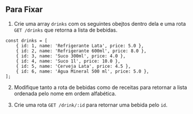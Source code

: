 ## Para Fixar

1. Crie uma array `drinks` com os seguintes obejtos dentro dela e uma rota `GET /drinks` que retorna a lista de bebidas.

```
const drinks = [
    { id: 1, name: 'Refrigerante Lata', price: 5.0 },
    { id: 2, name: 'Refrigerante 600ml', price: 8.0 },
    { id: 3, name: 'Suco 300ml', price: 4.0 },
    { id: 4, name: 'Suco 1l', price: 10.0 },
    { id: 5, name: 'Cerveja Lata', price: 4.5 },
    { id: 6, name: 'Água Mineral 500 ml', price: 5.0 },
];
```

2. Modifique tanto a rota de bebidas como de receitas para retornar a lista ordenada pelo nome em ordem alfabética.

3. Crie uma rota `GET /drink/:id` para retornar uma bebida pelo `id`.
